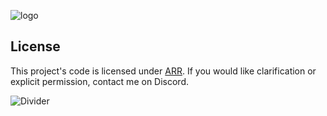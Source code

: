 ![logo](https://cdn.modrinth.com/data/cached_images/55730dca078c5f5d993037782ca33c6c534df966.png)

## License

This project's code is licensed under [ARR](LICENSE). If you would like clarification or explicit permission, contact me on Discord.

![Divider](https://cdn.modrinth.com/data/cached_images/1ccd731a59f2b97cc9189ceb9b073d0b61476424.png)